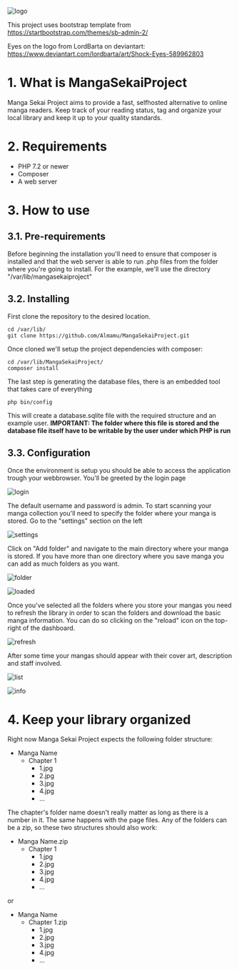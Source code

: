 ![logo](doc/img/logo.png)

This project uses bootstrap template from https://startbootstrap.com/themes/sb-admin-2/

Eyes on the logo from LordBarta on deviantart: https://www.deviantart.com/lordbarta/art/Shock-Eyes-589962803

# 1. What is MangaSekaiProject
Manga Sekai Project aims to provide a fast, selfhosted alternative to online manga readers. Keep track of your reading status, tag and organize your local library and keep it up to your quality standards.

# 2. Requirements
- PHP 7.2 or newer
- Composer
- A web server

# 3. How to use
## 3.1. Pre-requirements
Before beginning the installation you'll need to ensure that composer is installed and that the web server is able to run .php files from the folder where you're going to install. For the example, we'll use the directory "/var/lib/mangasekaiproject"

## 3.2. Installing
First clone the repository to the desired location.
```
cd /var/lib/
git clone https://github.com/Almamu/MangaSekaiProject.git
```
Once cloned we'll setup the project dependencies with composer:
```
cd /var/lib/MangaSekaiProject/
composer install
```
The last step is generating the database files, there is an embedded tool that takes care of everything
```
php bin/config
```
This will create a database.sqlite file with the required structure and an example user.
**IMPORTANT: The folder where this file is stored and the database file itself have to be writable by the user under which PHP is run**

## 3.3. Configuration
Once the environment is setup you should be able to access the application trough your webbrowser. You'll be greeted by the login page

![login](doc/img/login.png) 

The default username and password is admin.
To start scanning your manga collection you'll need to specify the folder where your manga is stored. Go to the "settings" section on the left

![settings](doc/img/folder-settings.png)

Click on "Add folder" and navigate to the main directory where your manga is stored. If you have more than one directory where you save manga you can add as much folders as you want.

![folder](doc/img/manga-folders.png)

![loaded](doc/img/folder-settings-loaded.png)

Once you've selected all the folders where you store your mangas you need to refresh the library in order to scan the folders and download the basic manga information. You can do so clicking on the "reload" icon on the top-right of the dashboard.

![refresh](doc/img/manga-refresh.png)

After some time your mangas should appear with their cover art, description and staff involved.

![list](doc/img/manga-list.png)

![info](doc/img/manga-info.png)

# 4. Keep your library organized
Right now Manga Sekai Project expects the following folder structure:
- Manga Name
    - Chapter 1
        - 1.jpg 
        - 2.jpg
        - 3.jpg
        - 4.jpg
        - ...
        
The chapter's folder name doesn't really matter as long as there is a number in it. The same happens with the page files.
Any of the folders can be a zip, so these two structures should also work:
- Manga Name.zip
    - Chapter 1
        - 1.jpg 
        - 2.jpg
        - 3.jpg
        - 4.jpg
        - ...
        
or
- Manga Name
    - Chapter 1.zip
        - 1.jpg 
        - 2.jpg
        - 3.jpg
        - 4.jpg
        - ...